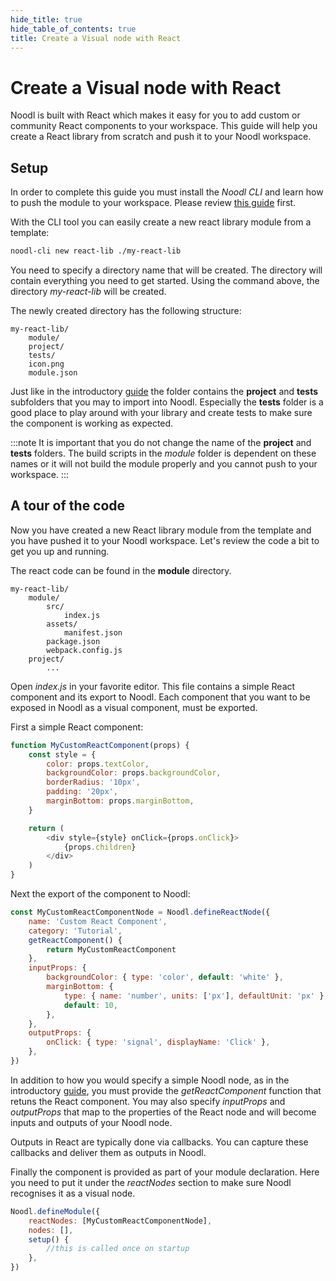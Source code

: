 ```yaml
---
hide_title: true
hide_table_of_contents: true
title: Create a Visual node with React
---
```


# Create a Visual node with React

Noodl is built with React which makes it easy for you to add custom or community React components to your workspace. This guide will help you create a React library from scratch and push it to your Noodl workspace.

## Setup

In order to complete this guide you must install the _Noodl CLI_ and learn how to push the module to your workspace. Please review [this guide](/javascript/extending/create-lib) first.

With the CLI tool you can easily create a new react library module from a template:

```bash
noodl-cli new react-lib ./my-react-lib
```

You need to specify a directory name that will be created. The directory will contain everything you need to get started. Using the command above, the directory _my-react-lib_ will be created.

The newly created directory has the following structure:

```
my-react-lib/
    module/
    project/
    tests/
    icon.png
    module.json
```

Just like in the introductory [guide](/javascript/extending/create-lib) the folder contains the **project** and **tests** subfolders that you may to import into Noodl. Especially the **tests** folder is a good place to play around with your library and create tests to make sure the component is working as expected.

:::note
It is important that you do not change the name of the **project** and **tests** folders. The build scripts in the _module_ folder is dependent on these names or it will not build the module properly and you cannot push to your workspace.
:::

## A tour of the code

Now you have created a new React library module from the template and you have pushed it to your Noodl workspace. Let's review the code a bit to get you up and running.

The react code can be found in the **module** directory.

```
my-react-lib/
    module/
        src/
            index.js
        assets/
            manifest.json
        package.json
        webpack.config.js
    project/
        ...
```

Open _index.js_ in your favorite editor. This file contains a simple React component and its export to Noodl. Each component that you want to be exposed in Noodl as a visual component, must be exported.

First a simple React component:

```javascript
function MyCustomReactComponent(props) {
    const style = {
        color: props.textColor,
        backgroundColor: props.backgroundColor,
        borderRadius: '10px',
        padding: '20px',
        marginBottom: props.marginBottom,
    }

    return (
        <div style={style} onClick={props.onClick}>
            {props.children}
        </div>
    )
}
```

Next the export of the component to Noodl:

```javascript
const MyCustomReactComponentNode = Noodl.defineReactNode({
    name: 'Custom React Component',
    category: 'Tutorial',
    getReactComponent() {
        return MyCustomReactComponent
    },
    inputProps: {
        backgroundColor: { type: 'color', default: 'white' },
        marginBottom: {
            type: { name: 'number', units: ['px'], defaultUnit: 'px' },
            default: 10,
        },
    },
    outputProps: {
        onClick: { type: 'signal', displayName: 'Click' },
    },
})
```

In addition to how you would specify a simple Noodl node, as in the introductory [guide](/javascript/extending/create-lib), you must provide the _getReactComponent_ function that retuns the React component. You may also specify _inputProps_ and _outputProps_ that map to the properties of the React node and will become inputs and outputs of your Noodl node.

Outputs in React are typically done via callbacks. You can capture these callbacks and deliver them as outputs in Noodl.

Finally the component is provided as part of your module declaration. Here you need to put it under the _reactNodes_ section to make sure Noodl recognises it as a visual node.

```javascript
Noodl.defineModule({
    reactNodes: [MyCustomReactComponentNode],
    nodes: [],
    setup() {
        //this is called once on startup
    },
})
```
